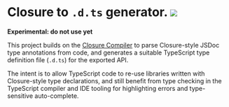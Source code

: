# Closure to `.d.ts` generator. <img src="https://magnum.travis-ci.com/angular/closure-to-dts.svg?token=9vdUxrDAzb8YJaFstxmz">

**Experimental: do not use yet**

This project builds on the
[Closure Compiler](https://developers.google.com/closure/compiler/docs/js-for-compiler)
to parse Closure-style JSDoc type annotations from code, and generates a suitable
TypeScript type definition file (`.d.ts`) for the exported API.

The intent is to allow TypeScript code to re-use libraries written with Closure-style type
declarations, and still benefit from type checking in the TypeScript compiler and IDE tooling
for highlighting errors and type-sensitive auto-complete.

